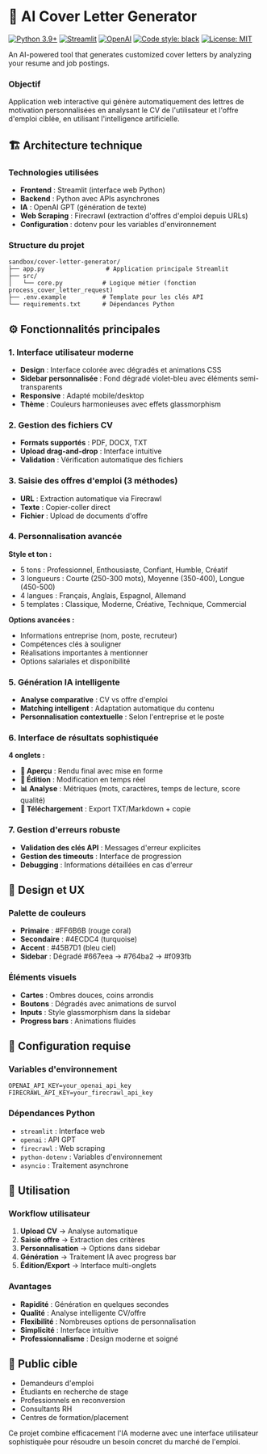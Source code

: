 # 📝 AI Cover Letter Generator

[![Python 3.9+](https://img.shields.io/badge/python-3.9+-blue.svg)](https://www.python.org/downloads/)
[![Streamlit](https://img.shields.io/badge/streamlit-1.29.0-FF4B4B.svg)](https://streamlit.io)
[![OpenAI](https://img.shields.io/badge/OpenAI-GPT4-00A67E.svg)](https://openai.com/)
[![Code style: black](https://img.shields.io/badge/code%20style-black-000000.svg)](https://github.com/psf/black)
[![License: MIT](https://img.shields.io/badge/License-MIT-yellow.svg)](https://opensource.org/licenses/MIT)

An AI-powered tool that generates customized cover letters by analyzing your resume and job postings.

### **Objectif**
Application web interactive qui génère automatiquement des lettres de motivation personnalisées en analysant le CV de l'utilisateur et l'offre d'emploi ciblée, en utilisant l'intelligence artificielle.

## 🏗️ Architecture technique

### **Technologies utilisées**
- **Frontend** : Streamlit (interface web Python)
- **Backend** : Python avec APIs asynchrones
- **IA** : OpenAI GPT (génération de texte)
- **Web Scraping** : Firecrawl (extraction d'offres d'emploi depuis URLs)
- **Configuration** : dotenv pour les variables d'environnement

### **Structure du projet**
```
sandbox/cover-letter-generator/
├── app.py                 # Application principale Streamlit
├── src/
│   └── core.py           # Logique métier (fonction process_cover_letter_request)
├── .env.example          # Template pour les clés API
└── requirements.txt      # Dépendances Python
```

## ⚙️ Fonctionnalités principales

### **1. Interface utilisateur moderne**
- **Design** : Interface colorée avec dégradés et animations CSS
- **Sidebar personnalisée** : Fond dégradé violet-bleu avec éléments semi-transparents
- **Responsive** : Adapté mobile/desktop
- **Thème** : Couleurs harmonieuses avec effets glassmorphism

### **2. Gestion des fichiers CV**
- **Formats supportés** : PDF, DOCX, TXT
- **Upload drag-and-drop** : Interface intuitive
- **Validation** : Vérification automatique des fichiers

### **3. Saisie des offres d'emploi (3 méthodes)**
- **URL** : Extraction automatique via Firecrawl
- **Texte** : Copier-coller direct
- **Fichier** : Upload de documents d'offre

### **4. Personnalisation avancée**
**Style et ton :**
- 5 tons : Professionnel, Enthousiaste, Confiant, Humble, Créatif
- 3 longueurs : Courte (250-300 mots), Moyenne (350-400), Longue (450-500)
- 4 langues : Français, Anglais, Espagnol, Allemand
- 5 templates : Classique, Moderne, Créative, Technique, Commercial

**Options avancées :**
- Informations entreprise (nom, poste, recruteur)
- Compétences clés à souligner
- Réalisations importantes à mentionner
- Options salariales et disponibilité

### **5. Génération IA intelligente**
- **Analyse comparative** : CV vs offre d'emploi
- **Matching intelligent** : Adaptation automatique du contenu
- **Personnalisation contextuelle** : Selon l'entreprise et le poste

### **6. Interface de résultats sophistiquée**
**4 onglets :**
- **📄 Aperçu** : Rendu final avec mise en forme
- **📝 Édition** : Modification en temps réel
- **📊 Analyse** : Métriques (mots, caractères, temps de lecture, score qualité)
- **💾 Téléchargement** : Export TXT/Markdown + copie

### **7. Gestion d'erreurs robuste**
- **Validation des clés API** : Messages d'erreur explicites
- **Gestion des timeouts** : Interface de progression
- **Debugging** : Informations détaillées en cas d'erreur

## 🎨 Design et UX

### **Palette de couleurs**
- **Primaire** : #FF6B6B (rouge coral)
- **Secondaire** : #4ECDC4 (turquoise)
- **Accent** : #45B7D1 (bleu ciel)
- **Sidebar** : Dégradé #667eea → #764ba2 → #f093fb

### **Éléments visuels**
- **Cartes** : Ombres douces, coins arrondis
- **Boutons** : Dégradés avec animations de survol
- **Inputs** : Style glassmorphism dans la sidebar
- **Progress bars** : Animations fluides

## 🔧 Configuration requise

### **Variables d'environnement**
```env
OPENAI_API_KEY=your_openai_api_key
FIRECRAWL_API_KEY=your_firecrawl_api_key
```

### **Dépendances Python**
- `streamlit` : Interface web
- `openai` : API GPT
- `firecrawl` : Web scraping
- `python-dotenv` : Variables d'environnement
- `asyncio` : Traitement asynchrone

## 🚀 Utilisation

### **Workflow utilisateur**
1. **Upload CV** → Analyse automatique
2. **Saisie offre** → Extraction des critères
3. **Personnalisation** → Options dans sidebar
4. **Génération** → Traitement IA avec progress bar
5. **Édition/Export** → Interface multi-onglets

### **Avantages**
- **Rapidité** : Génération en quelques secondes
- **Qualité** : Analyse intelligente CV/offre
- **Flexibilité** : Nombreuses options de personnalisation
- **Simplicité** : Interface intuitive
- **Professionnalisme** : Design moderne et soigné

## 🎯 Public cible
- Demandeurs d'emploi
- Étudiants en recherche de stage
- Professionnels en reconversion
- Consultants RH
- Centres de formation/placement

Ce projet combine efficacement l'IA moderne avec une interface utilisateur sophistiquée pour résoudre un besoin concret du marché de l'emploi.



